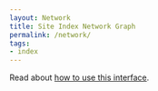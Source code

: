 ```yaml
---
layout: Network
title: Site Index Network Graph
permalink: /network/
tags:
- index
---
```


Read about [how to use this interface](/blog/building-a-network-graph-site-index).

